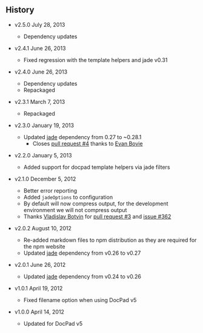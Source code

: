 ## History

- v2.5.0 July 28, 2013
	- Dependency updates

- v2.4.1 June 26, 2013
	- Fixed regression with the template helpers and jade v0.31

- v2.4.0 June 26, 2013
	- Dependency updates
	- Repackaged

- v2.3.1 March 7, 2013
	- Repackaged

- v2.3.0 January 19, 2013
	- Updated [jade](https://github.com/visionmedia/jade) dependency from 0.27 to ~0.28.1
		- Closes [pull request #4](https://github.com/docpad/docpad-plugin-jade/pull/4) thanks to [Evan Bovie](https://github.com/phaseOne)

- v2.2.0 January 5, 2013
	- Added support for docpad template helpers via jade filters

- v2.1.0 December 5, 2012
	- Better error reporting
	- Added `jadeOptions` to configuration
	- By default will now compress output, for the development environment we will not compress output
	- Thanks [Vladislav Botvin](https://github.com/darrrk) for [pull request #3](https://github.com/docpad/docpad-plugin-jade/pull/3) and [issue #362](https://github.com/bevry/docpad/issues/362)

- v2.0.2 August 10, 2012
	- Re-added markdown files to npm distribution as they are required for the npm website
	- Updated [jade](https://github.com/visionmedia/jade) dependency from v0.26 to v0.27

- v2.0.1 June 26, 2012
	- Updated [jade](https://github.com/visionmedia/jade) dependency from v0.24 to v0.26

- v1.0.1 April 19, 2012
	- Fixed filename option when using DocPad v5

- v1.0.0 April 14, 2012
	- Updated for DocPad v5
